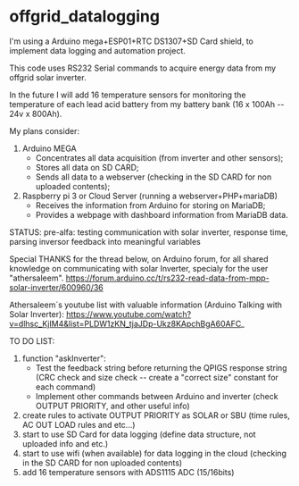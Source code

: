 # offgrid_datalogging
  
  I'm using a Arduino mega+ESP01+RTC DS1307+SD Card shield, to implement data 
  logging and automation project.
  
  This code uses RS232 Serial commands to acquire energy data from my offgrid solar inverter.
  
  In the future I will add 16 temperature sensors for monitoring the temperature of each lead acid battery from my battery bank (16 x 100Ah -- 24v x 800Ah).
  
  My plans consider:
  1. Arduino MEGA
     - Concentrates all data acquisition (from inverter and other sensors);
     - Stores all data on SD CARD;
     - Sends all data to a webserver (checking in the SD CARD for non uploaded contents);
  2. Raspberry pi 3 or Cloud Server (running a webserver+PHP+mariaDB)
     - Receives the information from Arduino for storing on MariaDB;
     - Provides a webpage with dashboard information from MariaDB data.

        
STATUS: pre-alfa: testing communication with solar inverter, response time, parsing inversor feedback into meaningful variables

Special THANKS for the thread below, on Arduino forum, for all shared knowledge on communicating with solar Inverter, specialy for the user "athersaleem".
https://forum.arduino.cc/t/rs232-read-data-from-mpp-solar-inverter/600960/36

Athersaleem´s youtube list with valuable information (Arduino Talking with Solar Inverter):
https://www.youtube.com/watch?v=dlhsc_KjIM4&list=PLDW1zKN_tjaJDp-Ukz8KApchBgA60AFC_


TO DO LIST:
  1. function "askInverter": 
     - Test the feedback string before returning the QPIGS response string (CRC check and size check -- create a "correct size" constant for each command)
     - Implement other commands between Arduino and inverter (check OUTPUT PRIORITY, and other useful info) 
  2. create rules to activate OUTPUT PRIORITY as SOLAR or SBU (time rules, AC OUT LOAD rules and etc...)
  3. start to use SD Card for data logging (define data structure, not uploaded info and etc.)
  4. start to use wifi (when available) for data logging in the cloud (checking in the SD CARD for non uploaded contents)
  5. add 16 temperature sensors with ADS1115 ADC (15/16bits)
